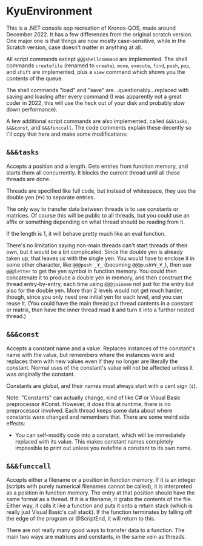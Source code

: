 # KyuEnvironment
This is a .NET console app recreation of Kronos-QOS, made around December 2022.
It has a few differences from the original scratch version. One major one is that things are now mostly case-sensitive, 
while in the Scratch version, case doesn't matter in anything at all.

All script commands except `@@@shellcommand` are implemented. The shell commands `createfile` (renamed to `create`), `move`, `execute`, `find`, `push`, `pop`, and `shift` are implemented, plus a `view` command which shows you the contents of the queue.

The shell commands "load" and "save" are...questionably...replaced with
saving and loading after every command (I was apparently not a great coder in 2022, this will use the heck out of your disk and probably slow down performance).

A few additional script commands are also implemented, called `&&&tasks`, `&&&const`, and `&&&funccall`.
The code comments explain these decently so I'll copy that here and make some modifications:
## `&&&tasks`
Accepts a position and a length.
Gets entries from function memory, and starts them all concurrently.
It blocks the current thread until all these threads are done.

Threads are specified like full code, but instead of whitespace, they
use the double yen (`¥¥`) to separate entries.

The only way to transfer data between threads is to use constants or matrices.
Of course this will be public to all threads, but you could use an affix or something
depending on what thread should be reading from it.

If the length is 1, it will behave pretty much like an eval function.

There's no limitation saying non-main threads can't start threads of their own,
but it would be a bit complicated. Since the double yen is already taken up,
that leaves us with the single yen. You would have to enclose it in some other character,
like `@@@push _¥_` (becoming `@@@push¥¥_¥_`), then use `@@@letter` to get the yen symbol in function memory.
You could then concatenate it to produce a double yen in memory, and then construct the thread
entry-by-entry, each time using `@@@joinmem` not just for the entry but also for the double yen.
More than 2 levels would not get much harder, though, since you only need one initial yen for
each level, and you can reuse it.
(You could have the main thread put thread contents in a constant or matrix, then have the inner thread
read it and turn it into a further nested thread.)

## `&&&const`

Accepts a constant name and a value.
Replaces instances of the constant's name with the value, but remembers where the instances were and replaces them with new values
even if they no longer are literally the constant.
Normal uses of the constant's value will not be affected unless it was originally the constant.

Constants are global, and their names must always start with a cent sign (`¢`).

Note: "Constants" can actually change, kind of like C# or Visual Basic preprocessor #Const.
However, it does this at runtime, there is no preprocessor involved.
Each thread keeps some data about where constants were changed and remembers that.
There are some weird side effects:
- You can self-modify code into a constant, which will be immediately replaced with its value.
  This makes constant names completely impossible to print out unless you redefine a constant to its own name.

## `&&&funccall`

Accepts either a filename or a position in function memory.
If it is an integer (scripts with purely numerical filenames cannot be called),
it is interpreted as a position in function memory.
The entry at that position should have the same format as a thread.
If it is a filename, it grabs the contents of the file.
Either way, it calls it like a function and puts it onto a return stack
(which is really just Visual Basic's call stack).
If the function terminates by falling off the edge of the program or @ScriptEnd,
it will return to this.

There are not really many good ways to transfer data to a function.
The main two ways are matrices and constants, in the same vein as threads.
